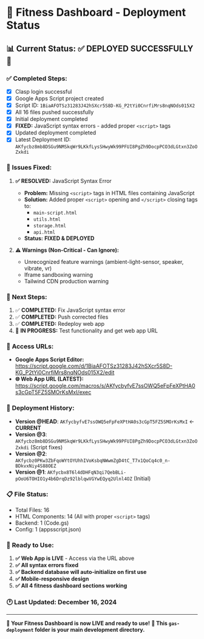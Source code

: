 # 🚀 Fitness Dashboard - Deployment Status

## 📊 Current Status: **✅ DEPLOYED SUCCESSFULLY** 🎉

### ✅ **Completed Steps:**
- [x] Clasp login successful
- [x] Google Apps Script project created
- [x] Script ID: `1BiaAFOTSz31283J42hSXcr5S8D-KG_P2tYi0CnrfiMrs8nqNOds015X2`
- [x] All 16 files pushed successfully
- [x] Initial deployment completed
- [x] **FIXED:** JavaScript syntax errors - added proper `<script>` tags
- [x] Updated deployment completed
- [x] Latest Deployment ID: `AKfycbz8mb8DSGu9NMSkqWr9LKkfLysSHwyWk99PFUI8PgZh9DocpPCO3dLGtxn3ZoOZxkdi`

### 🔧 **Issues Fixed:**
1. **✅ RESOLVED:** JavaScript Syntax Error
   - **Problem:** Missing `<script>` tags in HTML files containing JavaScript
   - **Solution:** Added proper `<script>` opening and `</script>` closing tags to:
     - `main-script.html`
     - `utils.html` 
     - `storage.html`
     - `api.html`
   - **Status:** **FIXED & DEPLOYED**

2. **⚠️ Warnings (Non-Critical - Can Ignore):**
   - Unrecognized feature warnings (ambient-light-sensor, speaker, vibrate, vr)
   - Iframe sandboxing warning
   - Tailwind CDN production warning

### 🎯 **Next Steps:**
1. ✅ **COMPLETED:** Fix JavaScript syntax error
2. ✅ **COMPLETED:** Push corrected files  
3. ✅ **COMPLETED:** Redeploy web app
4. 🔄 **IN PROGRESS:** Test functionality and get web app URL

### 📱 **Access URLs:**
- **Google Apps Script Editor:** https://script.google.com/d/1BiaAFOTSz31283J42hSXcr5S8D-KG_P2tYi0CnrfiMrs8nqNOds015X2/edit
- **🌐 Web App URL (LATEST):** https://script.google.com/macros/s/AKfycbyfvE7ssOWQ5eFpFeXPtHA0s3cGpT5FZ5SMOrKsMxI/exec

### 🔧 **Deployment History:**
- **Version @HEAD**: `AKfycbyfvE7ssOWQ5eFpFeXPtHA0s3cGpT5FZ5SMOrKsMxI` ← **CURRENT**  
- **Version @3**: `AKfycbz8mb8DSGu9NMSkqWr9LKkfLysSHwyWk99PFUI8PgZh9DocpPCO3dLGtxn3ZoOZxkdi` (Script fixes)
- **Version @2**: `AKfycbz0PKw3ZbFqoWYtOYUhhIVoKsbqNWwmZgD4tC_T7x1QoCq4c0_n-BDkvxNiy4S88OEZ`
- **Version @1**: `AKfycbx8T6l4dDHFqN3qi7QebBLi-pOoU6TOHIO1y4b6DrqDz92lblqwVGYwEQyq2Ulnl4OZ` (Initial)

### 📋 **File Status:**
- Total Files: 16
- HTML Components: 14 (All with proper `<script>` tags)
- Backend: 1 (Code.gs)
- Config: 1 (appsscript.json)

### 🎯 **Ready to Use:**
1. **✅ Web App is LIVE** - Access via the URL above
2. **✅ All syntax errors fixed**
3. **✅ Backend database will auto-initialize on first use**
4. **✅ Mobile-responsive design**
5. **✅ All 4 fitness dashboard sections working**

### 🕐 **Last Updated:** December 16, 2024

---
**🎉 Your Fitness Dashboard is now LIVE and ready to use!**
**📁 This `gas-deployment` folder is your main development directory.** 